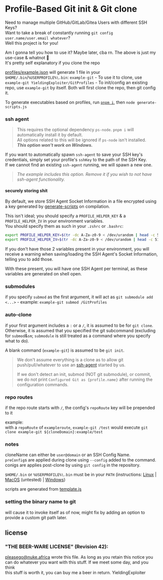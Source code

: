 <!--
 @license "THE BEER-WARE LICENSE" (Revision 42):
 <pleasego@nuke.africa> wrote this file. As long as you retain this notice you
 can do whatever you want with this stuff. If we meet some day, and you think
 this stuff is worth it, you can buy me a beer in return | YieldingExploiter
-->


# Profile-Based Git init & Git clone

Need to manage multiple GitHub/GitLab/Gitea Users with different SSH Keys?<br/>
Want to take a break of constantly running `git config user.name/user.email whatever`?<br/>
Well this project is for you!

Am I gonna tell you how to use it? Maybe later, cba rn. The above is just my use-case & whatnot :shrug:<br/>
It's pretty self explanatory if you clone the repo

[profiles/example.json](profiles/example.json) will generate 1 file in your `$HOME/.bin`/`%USERPROFILE%\.bin`: `example-git` - To use it to clone, use `example-git YieldingExploiter/GitProfiles` - To init/config an existing repo, use `example-git` by itself. Both will first clone the repo, then git config it.


To generate executables based on profiles, run [`pnpm i`](https://pnpm.io), then `node generate-scripts.js`

### ssh agent

> This requires the optional dependency `ps-node`. `pnpm i` will automatically install it by default.<br/>
> All options related to this will be ignored if `ps-node` isn't installed.<br/>
> ***This option won't work on Windows.***

If you want to automatically spawn `ssh-agent` to save your SSH key's credentials, simply set your profile's `sshKey` to the path of the SSH Key.<br/>
If we cannot find an existing `ssh-agent` running, we will spawn a new one.

> *The example includes this option. Remove it if you wish to not have ssh-agent functionality.*

#### securely storing shit

By default, we store SSH Agent Socket Information in a file encrypted using a key generated by [generate-scripts](./generate-scripts.js) on compilation.

This isn't ideal; you should specify a `PROFILE_HELPER_KEY` & a `PROFILE_HELPER_IV` in your environment variables.<br/>
You should specify them as such in your `.zshrc` or `.bashrc`:
```bash
export PROFILE_HELPER_KEY=$(tr -dc A-Za-z0-9 < /dev/urandom | head -c 512 | xargs)
export PROFILE_HELPER_IV=$(tr -dc A-Za-z0-9 < /dev/urandom | head -c 512 | xargs)
```

If you don't have those 2 variables present in your environment, you will receive a warning when saving/loading the SSH Agent's Socket Information, telling you to add those.

With these present, you will have one SSH Agent per terminal, as these variables are generated on shell open.

### submodules
if you specify `submod` as the first argument, it will act as `git submodule add <...>` - example: `example-git submod /GitProfiles`

### auto-clone
if your first argument includes a `:` or a `/`, it is assumed to be for `git clone`. Otherwise, it is assumed that you specified the git subcommand (excluding for `submod`&`sm`; `submodule` is still treated as a command where you specify what to do).

A blank command (`example-git`) is assumed to be `git init`.

> We don't assume everything is a clone as to allow git push/pull/whatever to use an [ssh-agent](#ssh-agent) started by us.
>
> If we don't detect an init, submod (NOT git submodule), or commit, we do not print `Configured Git as {profile.name}` after running the configuration commands. 

### repo routes

if the repo route starts with `/`, the config's `repoRoute` key will be prepended to it

example:<br/>
with a `repoRoute` of `exampleroute`, `example-git /test` would execute `git clone example-git ${cloneDomain}:example/test`

### notes
cloneName can either be `user@domain` or an SSH Config Name.<br/>
`preConfig`s are applied during clone using `--config` added to the command.<br/>
conigs are applies post-clone by using `git config` in the repository.

`$HOME/.bin` or `%USERPROFILE%\.bin` must be in your `PATH` (instructions: [Linux](https://www.howtogeek.com/658904/how-to-add-a-directory-to-your-path-in-linux/) | [MacOS](https://techpp.com/2021/09/08/set-path-variable-in-macos-guide/) (untested) | [Windows](https://stackoverflow.com/questions/44272416/how-to-add-a-folder-to-path-environment-variable-in-windows-10-with-screensho))

scripts are generated from [template.js](template.js)

### setting the binary name to git
will cause it to invoke itself as of now, might fix by adding an option to provide a custom git path later.

## license
### "THE BEER-WARE LICENSE" (Revision 42):

<pleasego@nuke.africa> wrote this file.  As long as you retain this notice you<br/>
can do whatever you want with this stuff. If we meet some day, and you think<br/>
this stuff is worth it, you can buy me a beer in return.   YieldingExploiter
